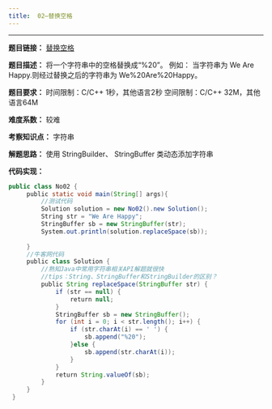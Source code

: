 ```yaml
---
title:  02—替换空格
---
```


* * *

**题目链接：** [替换空格](https://www.nowcoder.com/practice/4060ac7e3e404ad1a894ef3e17650423?tpId=13&&tqId=11155&rp=1&ru=/ta/coding-interviews&qru=/ta/coding-interviews/question-ranking)

**题目描述：** 将一个字符串中的空格替换成“%20”。 例如： 当字符串为 We Are Happy.则经过替换之后的字符串为 We%20Are%20Happy。

**题目要求：** 时间限制：C/C++ 1秒，其他语言2秒 空间限制：C/C++ 32M，其他语言64M

**难度系数：** 较难

**考察知识点：** 字符串

**解题思路：** 使用 StringBuilder、 StringBuffer 类动态添加字符串

**代码实现：**

```java
public class No02 {
     public static void main(String[] args){
         //测试代码
         Solution solution = new No02().new Solution();
         String str = "We Are Happy";
         StringBuffer sb = new StringBuffer(str);
         System.out.println(solution.replaceSpace(sb));
 ​
     }
     //牛客网代码
     public class Solution {
         //熟知Java中常用字符串相关API解题就很快
         //tips：String、StringBuffer和StringBuilder的区别？
         public String replaceSpace(StringBuffer str) {
             if (str == null) {
                 return null;
             }
             StringBuffer sb = new StringBuffer();
             for (int i = 0; i < str.length(); i++) {
                 if (str.charAt(i) == ' ') {
                     sb.append("%20");
                 }else {
                     sb.append(str.charAt(i));
                 }
             }
             return String.valueOf(sb);
         }
     }
 }
 ​
```
